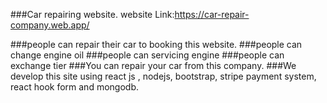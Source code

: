 ###Car repairing website.
website Link:https://car-repair-company.web.app/

###people can repair their car to booking this website.
###people can change engine oil
###people can servicing engine
###people can exchange tier
###You can repair your car from this company.
###We develop this site using react js , nodejs, bootstrap, stripe payment system, react hook form and mongodb.
